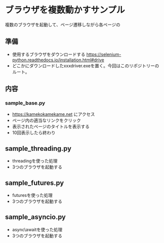 # ブラウザを複数動かすサンプル

複数のブラウザを起動して、ページ遷移しながら各ページの

## 準備
* 使用するブラウザをダウンロードする https://selenium-python.readthedocs.io/installation.html#drive
* どこかにダウンロードしたxxxdriver.exeを置く。今回はこのリポジトリーのルート。

## 内容

### sample_base.py
* https://kamekokamekame.net にアクセス
* ページ内の適当なリンクをクリック
* 表示されたページのタイトルを表示する
* 10回表示したら終わり

## sample_threading.py
* threadingを使った処理
* 3つのブラウザを起動する

## sample_futures.py
* futuresを使った処理
* 3つのブラウザを起動する

## sample_asyncio.py
* async\awaitを使った処理
* 3つのブラウザを起動する

